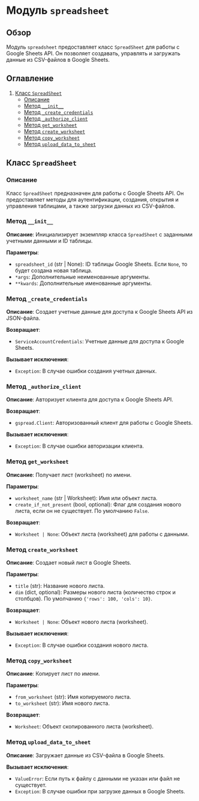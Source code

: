 # Модуль `spreadsheet`

## Обзор

Модуль `spreadsheet` предоставляет класс `SpreadSheet` для работы с Google Sheets API. Он позволяет создавать, управлять и загружать данные из CSV-файлов в Google Sheets.

## Оглавление

1. [Класс `SpreadSheet`](#класс-spreadsheet)
    - [Описание](#описание)
    - [Метод `__init__`](#метод-__init__)
    - [Метод `_create_credentials`](#метод-_create_credentials)
    - [Метод `_authorize_client`](#метод-_authorize_client)
    - [Метод `get_worksheet`](#метод-get_worksheet)
    - [Метод `create_worksheet`](#метод-create_worksheet)
    -  [Метод `copy_worksheet`](#метод-copy_worksheet)
    -  [Метод `upload_data_to_sheet`](#метод-upload_data_to_sheet)
    

## Класс `SpreadSheet`

### Описание

Класс `SpreadSheet` предназначен для работы с Google Sheets API. Он предоставляет методы для аутентификации, создания, открытия и управления таблицами, а также загрузки данных из CSV-файлов.

### Метод `__init__`

**Описание**: Инициализирует экземпляр класса `SpreadSheet` с заданными учетными данными и ID таблицы.

**Параметры**:
- `spreadsheet_id` (str | None): ID таблицы Google Sheets. Если `None`, то будет создана новая таблица.
- `*args`: Дополнительные неименованные аргументы.
- `**kwards`: Дополнительные именованные аргументы.
    

### Метод `_create_credentials`

**Описание**: Создает учетные данные для доступа к Google Sheets API из JSON-файла.

**Возвращает**:
- `ServiceAccountCredentials`: Учетные данные для доступа к Google Sheets.

**Вызывает исключения**:
- `Exception`: В случае ошибки создания учетных данных.

### Метод `_authorize_client`

**Описание**: Авторизует клиента для доступа к Google Sheets API.

**Возвращает**:
- `gspread.Client`: Авторизованный клиент для работы с Google Sheets.

**Вызывает исключения**:
- `Exception`: В случае ошибки авторизации клиента.

### Метод `get_worksheet`

**Описание**: Получает лист (worksheet) по имени.

**Параметры**:
- `worksheet_name` (str | Worksheet): Имя или объект листа.
- `create_if_not_present` (bool, optional): Флаг для создания нового листа, если он не существует. По умолчанию `False`.

**Возвращает**:
- `Worksheet | None`: Объект листа (worksheet) для работы с данными.

### Метод `create_worksheet`

**Описание**: Создает новый лист в Google Sheets.

**Параметры**:
- `title` (str): Название нового листа.
- `dim` (dict, optional): Размеры нового листа (количество строк и столбцов). По умолчанию `{'rows': 100, 'cols': 10}`.

**Возвращает**:
- `Worksheet | None`: Объект нового листа (worksheet).

**Вызывает исключения**:
- `Exception`: В случае ошибки создания нового листа.

### Метод `copy_worksheet`

**Описание**: Копирует лист по имени.

**Параметры**:
- `from_worksheet` (str): Имя копируемого листа.
- `to_worksheet` (str): Имя нового листа.

**Возвращает**:
- `Worksheet`: Объект скопированного листа (worksheet).

### Метод `upload_data_to_sheet`

**Описание**: Загружает данные из CSV-файла в Google Sheets.

**Вызывает исключения**:
- `ValueError`: Если путь к файлу с данными не указан или файл не существует.
- `Exception`: В случае ошибки при загрузке данных в Google Sheets.